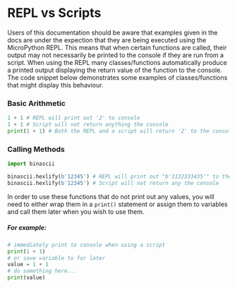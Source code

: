 # REPL vs Scripts

Users of this documentation should be aware that examples given in the docs are under the expection that they are being executed using the MicroPython REPL. This means that when certain functions are called, their output may not necessarily be printed to the console if they are run from a script. When using the REPL many classes/functions automatically produce a printed output displaying the return value of the function to the console. The code snippet below demonstrates some examples of classes/functions that might display this behaviour.

### Basic Arithmetic

```python
1 + 1 # REPL will print out '2' to console
1 + 1 # Script will not return anything the console
print(1 + 1) # Both the REPL and a script will return '2' to the console
```

### Calling Methods

```python
import binascii

binascii.hexlify(b'12345') # REPL will print out "b'3132333435'" to the console
binascii.hexlify(b'12345') # Script will not return any the console
```

In order to use these functions that do not print out any values, you will need to either wrap them in a `print()` statement or assign them to variables and call them later when you wish to use them.

##### For example:

```python
# immediately print to console when using a script
print(1 + 1)
# or save variable to for later
value = 1 + 1
# do something here...
print(value)
```



